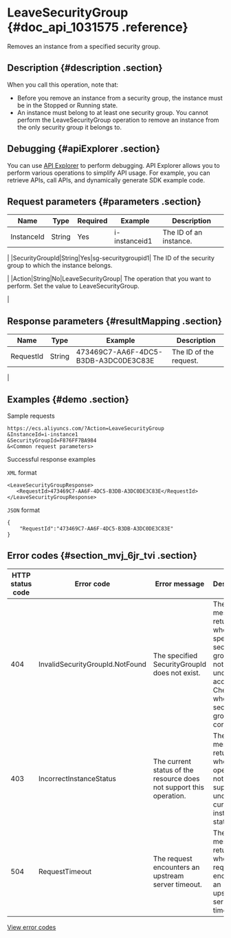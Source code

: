 # LeaveSecurityGroup {#doc_api_1031575 .reference}

Removes an instance from a specified security group.

## Description {#description .section}

When you call this operation, note that:

-   Before you remove an instance from a security group, the instance must be in the Stopped or Running state.
-   An instance must belong to at least one security group. You cannot perform the LeaveSecurityGroup operation to remove an instance from the only security group it belongs to.

## Debugging {#apiExplorer .section}

You can use [API Explorer](https://api.aliyun.com/#product=Ecs&api=LeaveSecurityGroup) to perform debugging. API Explorer allows you to perform various operations to simplify API usage. For example, you can retrieve APIs, call APIs, and dynamically generate SDK example code.

## Request parameters {#parameters .section}

|Name|Type|Required|Example|Description|
|----|----|--------|-------|-----------|
|InstanceId|String|Yes|i-instanceid1| The ID of an instance.

 |
|SecurityGroupId|String|Yes|sg-securitygroupid1| The ID of the security group to which the instance belongs.

 |
|Action|String|No|LeaveSecurityGroup| The operation that you want to perform. Set the value to LeaveSecurityGroup.

 |

## Response parameters {#resultMapping .section}

|Name|Type|Example|Description|
|----|----|-------|-----------|
|RequestId|String|473469C7-AA6F-4DC5-B3DB-A3DC0DE3C83E| The ID of the request.

 |

## Examples {#demo .section}

Sample requests

``` {#request_demo}
https://ecs.aliyuncs.com/?Action=LeaveSecurityGroup
&InstanceId=i-instance1
&SecurityGroupId=F876FF7BA984 
&<Common request parameters>
```

Successful response examples

`XML` format

``` {#xml_return_success_demo}
<LeaveSecurityGroupResponse>
   <RequestId>473469C7-AA6F-4DC5-B3DB-A3DC0DE3C83E</RequestId>
</LeaveSecurityGroupResponse>
```

`JSON` format

``` {#json_return_success_demo}
{
	"RequestId":"473469C7-AA6F-4DC5-B3DB-A3DC0DE3C83E"
}
```

## Error codes {#section_mvj_6jr_tvi .section}

|HTTP status code|Error code|Error message|Description|
|----------------|----------|-------------|-----------|
|404|InvalidSecurityGroupId.NotFound|The specified SecurityGroupId does not exist.|The error message returned when the specified security group does not exist under this account. Check whether the security group ID is correct.|
|403|IncorrectInstanceStatus|The current status of the resource does not support this operation.|The error message returned when this operation is not supported under the current instance state.|
|504|RequestTimeout|The request encounters an upstream server timeout.|The error message returned when the request encounters an upstream server timeout.|

[View error codes](https://error-center.aliyun.com/status/product/Ecs)

